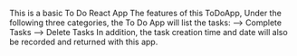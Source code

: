 This is a basic To Do React App
The features of this ToDoApp, 
Under the following three categories, the To Do App will list the tasks:
   --> Complete Tasks
  --> Delete Tasks
  In addition, the task creation time and date will also be recorded and returned with this app.
